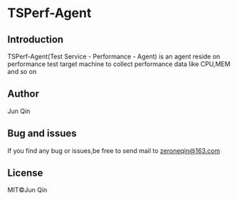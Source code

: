 # TSPerf-Agent

## Introduction
TSPerf-Agent(Test Service - Performance - Agent) is an agent reside on performance test target machine to collect performance data like CPU,MEM and so on
## Author
Jun Qin
## Bug and issues
If you find any bug or issues,be free to send mail to zeroneqin@163.com
## License
MIT©️Jun Qin

